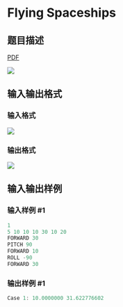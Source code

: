 # Flying Spaceships

## 题目描述

[problemUrl]: https://uva.onlinejudge.org/index.php?option=com_onlinejudge&Itemid=8&category=242&page=show_problem&problem=3180

[PDF](https://uva.onlinejudge.org/external/120/p12029.pdf)

![](https://cdn.luogu.com.cn/upload/vjudge_pic/UVA12029/e2a5d3e97f371156bfd1f69d2a33d80417f11990.png)

## 输入输出格式

### 输入格式

![](https://cdn.luogu.com.cn/upload/vjudge_pic/UVA12029/9f9e56ccdede7c37425f5ef26e1b389360ce2711.png)

### 输出格式

![](https://cdn.luogu.com.cn/upload/vjudge_pic/UVA12029/101a5234f6821acb729acce045796a58c00c1d86.png)

## 输入输出样例

### 输入样例 #1

```cpp
1
5 10 10 10 30 10 20
FORWARD 30
PITCH 90
FORWARD 10
ROLL -90
FORWARD 30
```


### 输出样例 #1

```cpp
Case 1: 10.0000000 31.622776602
```


